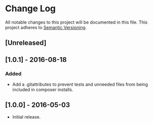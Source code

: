 # Change Log
All notable changes to this project will be documented in this file.
This project adheres to [Semantic Versioning](http://semver.org/).

## [Unreleased]

## [1.0.1] - 2016-08-18

### Added
- Add a .gitattributes to prevent tests and unneeded files from being included in composer installs.

## [1.0.0] - 2016-05-03
- Initial release.
